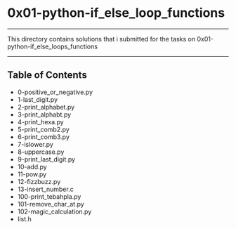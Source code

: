 # 0x01-python-if_else_loop_functions

*** 

This directory contains solutions that i submitted for the tasks on 0x01-python-if_else_loops_functions

*** 

## Table of Contents 

* 0-positive_or_negative.py
* 1-last_digit.py
* 2-print_alphabet.py
* 3-print_alphabt.py
* 4-print_hexa.py
* 5-print_comb2.py
* 6-print_comb3.py
* 7-islower.py
* 8-uppercase.py
* 9-print_last_digit.py
* 10-add.py
* 11-pow.py
* 12-fizzbuzz.py
* 13-insert_number.c
* 100-print_tebahpla.py
* 101-remove_char_at.py
* 102-magic_calculation.py
* list.h
